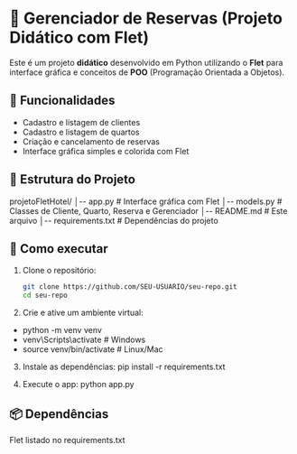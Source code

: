 # 🏨 Gerenciador de Reservas (Projeto Didático com Flet)

Este é um projeto **didático** desenvolvido em Python utilizando o **Flet** para interface gráfica e conceitos de **POO** (Programação Orientada a Objetos).

## 🚀 Funcionalidades
- Cadastro e listagem de clientes
- Cadastro e listagem de quartos
- Criação e cancelamento de reservas
- Interface gráfica simples e colorida com Flet

## 📂 Estrutura do Projeto
projetoFletHotel/
│-- app.py # Interface gráfica com Flet
│-- models.py # Classes de Cliente, Quarto, Reserva e Gerenciador
│-- README.md # Este arquivo
│-- requirements.txt # Dependências do projeto

## 🔧 Como executar
1. Clone o repositório:
   ```bash
   git clone https://github.com/SEU-USUARIO/seu-repo.git
   cd seu-repo

2. Crie e ative um ambiente virtual:
- python -m venv venv
- venv\Scripts\activate      # Windows
- source venv/bin/activate   # Linux/Mac

3. Instale as dependências:
    pip install -r requirements.txt

4. Execute o app:
    python app.py

## 📦 Dependências
Flet listado no requirements.txt

